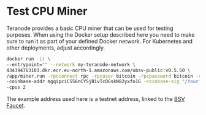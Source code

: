 # Test CPU Miner

Teranode provides a basic CPU miner that can be used for testing purposes. When using the Docker setup described here you need to make sure to run it as part of your defined Docker network. For Kubernetes and other deployments, adjust accordingly.

```bash
docker run -it \
--entrypoint="" --network my-teranode-network \
434394763103.dkr.ecr.eu-north-1.amazonaws.com/ubsv-public:v0.5.50 \
/app/miner.run -rpcconnect rpc -rpcuser bitcoin -rpcpassword bitcoin -rpcport 9292 \
-coinbase-addr mgqipciCS56nCYSjB1vTcDGskN82yxfo1G -coinbase-sig "/Your miner tag/" \
-cpus 2
```

The example address used here is a testnet address, linked to the [BSV Faucet](https://bsvfaucet.org/).
